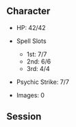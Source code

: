 ## Character

- HP: 42/42

- Spell Slots
    - 1st: 7/7
    - 2nd: 6/6
    - 3rd: 4/4

- Psychic Strike: 7/7

- Images: 0

## Session


